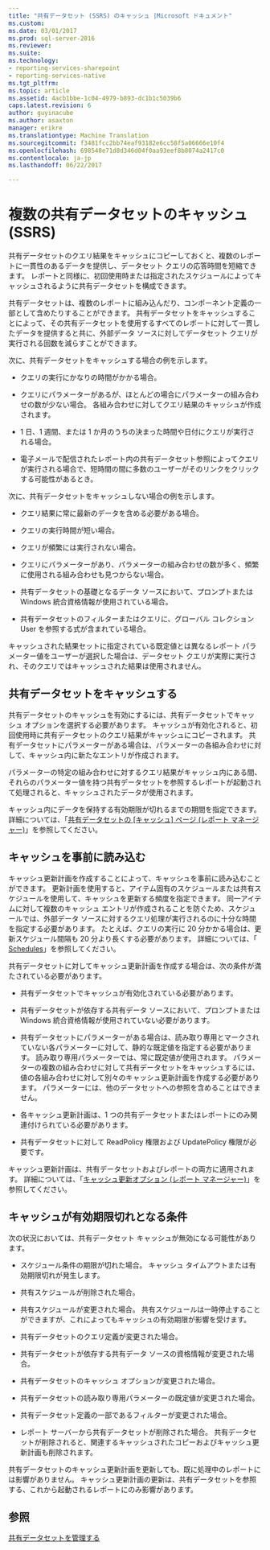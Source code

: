```yaml
---
title: "共有データセット (SSRS) のキャッシュ |Microsoft ドキュメント"
ms.custom: 
ms.date: 03/01/2017
ms.prod: sql-server-2016
ms.reviewer: 
ms.suite: 
ms.technology:
- reporting-services-sharepoint
- reporting-services-native
ms.tgt_pltfrm: 
ms.topic: article
ms.assetid: 4acb1bbe-1c04-4979-b893-dc1b1c5039b6
caps.latest.revision: 6
author: guyinacube
ms.author: asaxton
manager: erikre
ms.translationtype: Machine Translation
ms.sourcegitcommit: f3481fcc2bb74eaf93182e6cc58f5a06666e10f4
ms.openlocfilehash: 698548e71d8d346d04f0aa93eef8b8074a2417c0
ms.contentlocale: ja-jp
ms.lasthandoff: 06/22/2017

---
```

# <a name="cache-shared-datasets-ssrs"></a>複数の共有データセットのキャッシュ (SSRS)
  共有データセットのクエリ結果をキャッシュにコピーしておくと、複数のレポートに一貫性のあるデータを提供し、データセット クエリの応答時間を短縮できます。 レポートと同様に、初回使用時または指定されたスケジュールによってキャッシュされるように共有データセットを構成できます。  
  
 共有データセットは、複数のレポートに組み込んだり、コンポーネント定義の一部として含めたりすることができます。 共有データセットをキャッシュすることによって、その共有データセットを使用するすべてのレポートに対して一貫したデータを提供すると共に、外部データ ソースに対してデータセット クエリが実行される回数を減らすことができます。  
  
 次に、共有データセットをキャッシュする場合の例を示します。  
  
-   クエリの実行にかなりの時間がかかる場合。  
  
-   クエリにパラメーターがあるが、ほとんどの場合にパラメーターの組み合わせの数が少ない場合。 各組み合わせに対してクエリ結果のキャッシュが作成されます。  
  
-   1 日、1 週間、または 1 か月のうちの決まった時間や日付にクエリが実行される場合。  
  
-   電子メールで配信されたレポート内の共有データセット参照によってクエリが実行される場合で、短時間の間に多数のユーザーがそのリンクをクリックする可能性があるとき。  
  
 次に、共有データセットをキャッシュしない場合の例を示します。  
  
-   クエリ結果に常に最新のデータを含める必要がある場合。  
  
-   クエリの実行時間が短い場合。  
  
-   クエリが頻繁には実行されない場合。  
  
-   クエリにパラメーターがあり、パラメーターの組み合わせの数が多く、頻繁に使用される組み合わせも見つからない場合。  
  
-   共有データセットの基礎となるデータ ソースにおいて、プロンプトまたは Windows 統合資格情報が使用されている場合。  
  
-   共有データセットのフィルターまたはクエリに、グローバル コレクション User を参照する式が含まれている場合。  
  
 キャッシュされた結果セットに指定されている既定値とは異なるレポート パラメーター値をユーザーが選択した場合は、データセット クエリが実際に実行され、そのクエリではキャッシュされた結果は使用されません。  
  
## <a name="caching-shared-datasets"></a>共有データセットをキャッシュする  
 共有データセットのキャッシュを有効にするには、共有データセットでキャッシュ オプションを選択する必要があります。 キャッシュが有効化されると、初回使用時に共有データセットのクエリ結果がキャッシュにコピーされます。 共有データセットにパラメーターがある場合は、パラメーターの各組み合わせに対して、キャッシュ内に新たなエントリが作成されます。  
  
 パラメーターの特定の組み合わせに対するクエリ結果がキャッシュ内にある間、それらのパラメーター値を持つ共有データセットを参照するレポートが起動されて処理されると、キャッシュされたデータが使用されます。  
  
 キャッシュ内にデータを保持する有効期限が切れるまでの期間を指定できます。 詳細については、「[共有データセットの [キャッシュ] ページ (レポート マネージャー)](http://msdn.microsoft.com/library/eac372e9-d2a1-48a8-bbe5-09d101df16ea)」を参照してください。  
  
## <a name="preloading-the-cache"></a>キャッシュを事前に読み込む  
 キャッシュ更新計画を作成することによって、キャッシュを事前に読み込むことができます。 更新計画を使用すると、アイテム固有のスケジュールまたは共有スケジュールを使用して、キャッシュを更新する頻度を指定できます。 同一アイテムに対して複数のキャッシュ エントリが作成されることを防ぐため、スケジュールでは、外部データ ソースに対するクエリ処理が実行されるのに十分な時間を指定する必要があります。 たとえば、クエリの実行に 20 分かかる場合は、更新スケジュール間隔も 20 分より長くする必要があります。 詳細については、「 [Schedules](../../reporting-services/subscriptions/schedules.md)」を参照してください。  
  
 共有データセットに対してキャッシュ更新計画を作成する場合は、次の条件が満たされている必要があります。  
  
-   共有データセットでキャッシュが有効化されている必要があります。  
  
-   共有データセットが依存する共有データ ソースにおいて、プロンプトまたは Windows 統合資格情報が使用されていない必要があります。  
  
-   共有データセットにパラメーターがある場合は、読み取り専用とマークされていない各パラメーターに対して、静的な既定値を指定する必要があります。 読み取り専用パラメーターでは、常に既定値が使用されます。 パラメーターの複数の組み合わせに対して共有データセットをキャッシュするには、値の各組み合わせに対して別々のキャッシュ更新計画を作成する必要があります。 パラメーターには、他のデータセットへの参照を含めることはできません。  
  
-   各キャッシュ更新計画は、1 つの共有データセットまたはレポートにのみ関連付けられている必要があります。  
  
-   共有データセットに対して ReadPolicy 権限および UpdatePolicy 権限が必要です。  
  
 キャッシュ更新計画は、共有データセットおよびレポートの両方に適用されます。 詳細については、「[キャッシュ更新オプション (レポート マネージャー)](http://msdn.microsoft.com/library/227da40c-6bd2-48ec-aa9c-50ce6c1ca3a6)」を参照してください。  
  
## <a name="conditions-that-cause-cache-expiration"></a>キャッシュが有効期限切れとなる条件  
 次の状況においては、共有データセット キャッシュが無効になる可能性があります。  
  
-   スケジュール条件の期限が切れた場合。 キャッシュ タイムアウトまたは有効期限切れが発生します。  
  
-   共有スケジュールが削除された場合。  
  
-   共有スケジュールが変更された場合。 共有スケジュールは一時停止することができますが、これによってもキャッシュの有効期限が影響を受けます。  
  
-   共有データセットのクエリ定義が変更された場合。  
  
-   共有データセットが依存する共有データ ソースの資格情報が変更された場合。  
  
-   共有データセットのキャッシュ オプションが変更された場合。  
  
-   共有データセットの読み取り専用パラメーターの既定値が変更された場合。  
  
-   共有データセット定義の一部であるフィルターが変更された場合。  
  
-   レポート サーバーから共有データセットが削除された場合。 共有データセットが削除されると、関連するキャッシュされたコピーおよびキャッシュ更新計画も削除されます。  
  
 共有データセットのキャッシュ更新計画を更新しても、既に処理中のレポートには影響がありません。 キャッシュ更新計画の更新は、共有データセットを参照する、これから起動されるレポートにのみ影響があります。  
  
## <a name="see-also"></a>参照  
 [共有データセットを管理する](../../reporting-services/report-data/manage-shared-datasets.md)  
  
  
